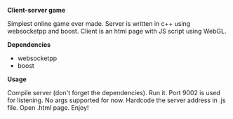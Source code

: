 **Client-server game**

Simplest online game ever made.
Server is written in c++ using websocketpp and boost. Client is an html page with JS script using WebGL.

**Dependencies**

- websocketpp
- boost

**Usage**

Compile server (don't forget the dependencies). Run it. Port 9002 is used for listening. No args supported for now.
Hardcode the server address in .js file. Open .html page. Enjoy!